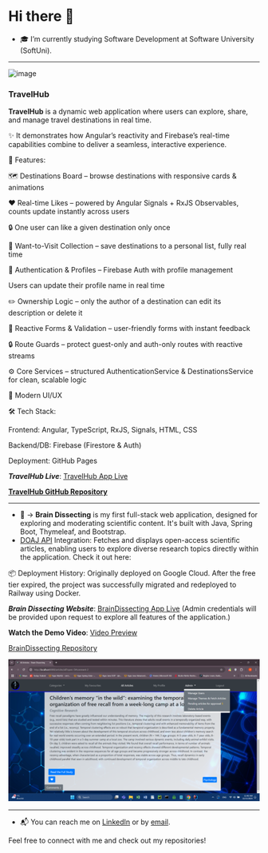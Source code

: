 # Hi there 👋

- 🎓 I’m currently studying Software Development at Software University (SoftUni).

---

<img width="1920" height="1080" alt="image" src="https://github.com/user-attachments/assets/7afeb6c8-7146-4120-a25d-91ec553d6e22" />


### **TravelHub**
**TravelHub** is a dynamic web application where users can explore, share, and manage travel destinations in real time.

✨ It demonstrates how Angular’s reactivity and Firebase’s real-time capabilities combine to deliver a seamless, interactive experience.

🔧 Features:

🗺️ Destinations Board – browse destinations with responsive cards & animations

❤️ Real-time Likes – powered by Angular Signals + RxJS Observables, counts update instantly across users

🔒 One user can like a given destination only once

📌 Want-to-Visit Collection – save destinations to a personal list, fully real time

👤 Authentication & Profiles – Firebase Auth with profile management

Users can update their profile name in real time

✏️ Ownership Logic – only the author of a destination can edit its description or delete it

📝 Reactive Forms & Validation – user-friendly forms with instant feedback

🔒 Route Guards – protect guest-only and auth-only routes with reactive streams

⚙️ Core Services – structured AuthenticationService & DestinationsService for clean, scalable logic

🎨 Modern UI/UX 

🛠️ Tech Stack:

Frontend: Angular, TypeScript, RxJS, Signals, HTML, CSS

Backend/DB: Firebase (Firestore & Auth)

Deployment: GitHub Pages

***TravelHub Live***:  [TravelHub App Live](https://antoanyosifov.github.io/travel-hub/)

**[TravelHub GitHub Repository](https://github.com/AntoanYosifov/travel-hub)**

---
  
- 🔧 -> **Brain Dissecting**  is my first full-stack web application, designed for exploring and moderating scientific content. It's built with Java, Spring Boot, Thymeleaf, and Bootstrap.
- <a href="https://doaj.org/api/v3/docs" target="_blank">DOAJ API</a> Integration: Fetches and displays open-access scientific articles, enabling users to explore diverse research topics directly within the application. Check it out here:

📦 Deployment History:
Originally deployed on Google Cloud. After the free tier expired, the project was successfully migrated and redeployed to Railway using Docker.

***Brain Dissecting Website***:  [BrainDissecting App Live](https://braindissecting-ssr-version-production.up.railway.app)
 (Admin credentials will be provided upon request to explore all features of the application.)

**Watch the Demo Video**:  [Video Preview](https://youtu.be/e7vQ6qeueW4?si=4O9dF8BON2g5R24B)
    
[BrainDissecting Repository](https://github.com/AntoanYosifov/BrainDissecting-SSR-version)


![Brain Dissecting](home-admin.png)

---


- 📬 You can reach me on [LinkedIn](https://www.linkedin.com/in/antoan-yosifov-b1b52026b/) or by [email](mailto:antoan.yosifov23@gmail.com).

Feel free to connect with me and check out my repositories!
